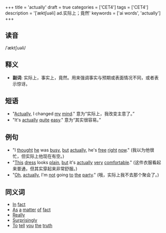 +++
title = 'actually'
draft = true
categories = ['CET4']
tags = ['CET4']
description = '[ˈækt∫uəli] ad.实际上；竟然'
keywords = ['ai words', 'actually']
+++

## 读音
/ˈæktʃuəli/

## 释义
- **副词**: 实际上，事实上，竟然。用来强调事实与预期或表面情况不同，或者表示惊讶。

## 短语
- "[Actually](/zh/post/actually/), I changed [my](/zh/post/my/) [mind](/zh/post/mind/)." 意为“实际上，我改变主意了。”
- "It's [actually](/zh/post/actually/) [quite](/zh/post/quite/) [easy](/zh/post/easy/)." 意为“其实很容易。”

## 例句
- "I [thought](/zh/post/thought/) [he](/zh/post/he/) was [busy](/zh/post/busy/), [but](/zh/post/but/) [actually](/zh/post/actually/), he's [free](/zh/post/free/) [right](/zh/post/right/) [now](/zh/post/now/)." (我以为他很忙，但实际上他现在有空。)
- "[This](/zh/post/this/) [dress](/zh/post/dress/) looks [plain](/zh/post/plain/), [but](/zh/post/but/) it's [actually](/zh/post/actually/) [very](/zh/post/very/) [comfortable](/zh/post/comfortable/)." (这件衣服看起来普通，但其实穿起来非常舒服。)
- "[Oh](/zh/post/oh/), [actually](/zh/post/actually/), I'm [not](/zh/post/not/) going [to](/zh/post/to/) [the](/zh/post/the/) [party](/zh/post/party/)." (哦，实际上我不去那个聚会了。)

## 同义词
- [In](/zh/post/in/) [fact](/zh/post/fact/)
- [As](/zh/post/as/) [a](/zh/post/a/) [matter](/zh/post/matter/) [of](/zh/post/of/) [fact](/zh/post/fact/)
- [Really](/zh/post/really/)
- [Surprisingly](/zh/post/surprisingly/)
- [To](/zh/post/to/) [tell](/zh/post/tell/) [you](/zh/post/you/) [the](/zh/post/the/) [truth](/zh/post/truth/)
